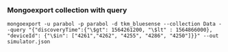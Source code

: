 ###  Mongoexport collection with query





 

```shell
mongoexport -u parabol -p parabol -d tkm_bluesense --collection Data --query "{"discoveryTime":{"\$gt": 1564261200, "\$lt" : 1564866000}, "deviceId": {"\$in": ["4261","4262", "4255", "4286", "4250"]}}" --out simulator.json
```
